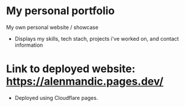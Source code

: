 # My personal portfolio 
My own personal website / showcase

- Displays my skills, tech stach, projects i've worked on, and contact information

# Link to deployed website: https://alenmandic.pages.dev/
- Deployed using Cloudflare pages.
